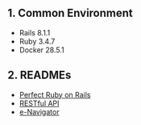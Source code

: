 ## 1. Common Environment

- Rails 8.1.1
- Ruby 3.4.7
- Docker 28.5.1

## 2. READMEs

- [Perfect Ruby on Rails](./perfect-ruby-on-rails/README.md)
- [RESTful API](./restful-api/README.md)
- [e-Navigator](./e-navigator/README.md)
